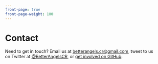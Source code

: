 ```yaml
---
front-page: true
front-page-weight: 100
---
```


# Contact

Need to get in touch? Email us at [betterangels.cr@gmail.com](mailto:betterangels.cr@gmail.com), tweet to us on Twitter at [@BetterAngelsCR](https://twitter.com/BetterAngelsCR), or [get involved on GitHub](https://github.com/meitar/better-angels/issues/new).
